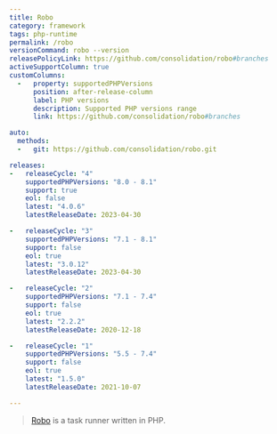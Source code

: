 ```yaml
---
title: Robo
category: framework
tags: php-runtime
permalink: /robo
versionCommand: robo --version
releasePolicyLink: https://github.com/consolidation/robo#branches
activeSupportColumn: true
customColumns:
  -   property: supportedPHPVersions
      position: after-release-column
      label: PHP versions
      description: Supported PHP versions range
      link: https://github.com/consolidation/robo#branches

auto:
  methods:
  -   git: https://github.com/consolidation/robo.git

releases:
-   releaseCycle: "4"
    supportedPHPVersions: "8.0 - 8.1"
    support: true
    eol: false
    latest: "4.0.6"
    latestReleaseDate: 2023-04-30

-   releaseCycle: "3"
    supportedPHPVersions: "7.1 - 8.1"
    support: false
    eol: true
    latest: "3.0.12"
    latestReleaseDate: 2023-04-30

-   releaseCycle: "2"
    supportedPHPVersions: "7.1 - 7.4"
    support: false
    eol: true
    latest: "2.2.2"
    latestReleaseDate: 2020-12-18

-   releaseCycle: "1"
    supportedPHPVersions: "5.5 - 7.4"
    support: false
    eol: true
    latest: "1.5.0"
    latestReleaseDate: 2021-10-07

---
```


> [Robo](https://robo.li/) is a task runner written in PHP.
